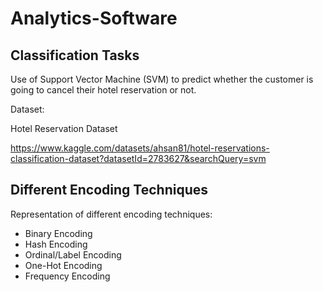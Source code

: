 # Analytics-Software

## Classification Tasks

Use of Support Vector Machine (SVM) to predict whether the customer is going to cancel their hotel reservation or not.

Dataset:

Hotel Reservation Dataset

https://www.kaggle.com/datasets/ahsan81/hotel-reservations-classification-dataset?datasetId=2783627&searchQuery=svm


## Different Encoding Techniques

Representation of different encoding techniques:

- Binary Encoding
- Hash Encoding
- Ordinal/Label Encoding
- One-Hot Encoding
- Frequency Encoding
